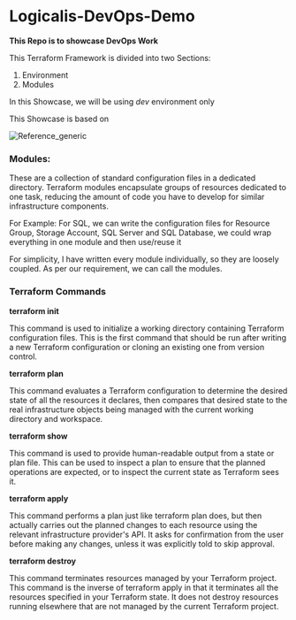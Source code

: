 # Logicalis-DevOps-Demo
**This Repo is to showcase DevOps Work**

This Terraform Framework is divided into two Sections:
1.  Environment
2.  Modules

In this Showcase, we will be using *dev* environment only

This Showcase is based on 

![Reference_generic](https://user-images.githubusercontent.com/22361420/186303246-3ea1e4fb-d274-4ac5-a4ba-b0b1588a0d85.png)

### Modules: ###
These are a collection of standard configuration files in a dedicated  directory. Terraform modules encapsulate groups of resources dedicated to one task, reducing the amount of code you have to develop for similar infrastructure components.

For Example: For SQL, we can write the configuration files for Resource Group, Storage Account, SQL Server and SQL Database, we could wrap everything in one module and then use/reuse it

For simplicity, I have written every module individually, so they are loosely coupled. As per our requirement, we can call the modules.

### Terraform Commands 

**terraform init**

This command is used to initialize a working directory containing Terraform configuration files. This is the first command that should be run after writing a new Terraform configuration or cloning an existing one from version control.

**terraform plan**

This command evaluates a Terraform configuration to determine the desired state of all the resources it declares, then compares that desired state to the real infrastructure objects being managed with the current working directory and workspace.

**terraform show**

This command is used to provide human-readable output from a state or plan file. This can be used to inspect a plan to ensure that the planned operations are expected, or to inspect the current state as Terraform sees it.

**terraform apply**

This command performs a plan just like terraform plan does, but then actually carries out the planned changes to each resource using the relevant infrastructure provider's API. It asks for confirmation from the user before making any changes, unless it was explicitly told to skip approval.

**terraform destroy**

This command terminates resources managed by your Terraform project. This command is the inverse of terraform apply in that it terminates all the resources specified in your Terraform state. It does not destroy resources running elsewhere that are not managed by the current Terraform project.
